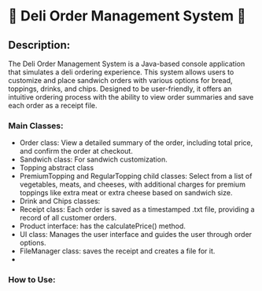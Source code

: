 # 🥪 Deli Order Management System 🥤

## Description: 

The Deli Order Management System is a Java-based console application that simulates a deli ordering experience. This system allows users to customize and place sandwich orders with various options for bread, toppings, drinks, and chips. Designed to be user-friendly, it offers an intuitive ordering process with the ability to view order summaries and save each order as a receipt file.

### Main Classes:

- Order class: View a detailed summary of the order, including total price, and confirm the order at checkout.
- Sandwich class: For sandwich customization.
- Topping abstract class
- PremiumTopping and RegularTopping child classes:  Select from a list of vegetables, meats, and cheeses, with additional charges for premium toppings like extra meat or extra cheese based on sandwich size.
- Drink and Chips classes: 
- Receipt class: Each order is saved as a timestamped .txt file, providing a record of all customer orders.
- Product interface: has the calculatePrice() method. 
- UI class: Manages the user interface and guides the user through order options.
- FileManager class: saves the receipt and creates a file for it.
- 
### How to Use: